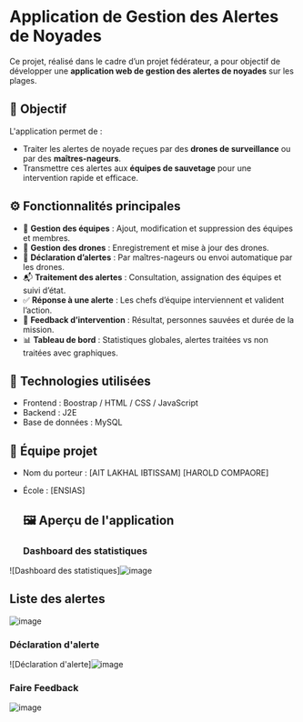 # Application de Gestion des Alertes de Noyades

Ce projet, réalisé dans le cadre d’un projet fédérateur, a pour objectif de développer une **application web de gestion des alertes de noyades** sur les plages.
## 🎯 Objectif
L'application permet de :

- Traiter les alertes de noyade reçues par des **drones de surveillance** ou par des **maîtres-nageurs**.
- Transmettre ces alertes aux **équipes de sauvetage** pour une intervention rapide et efficace.
## ⚙️ Fonctionnalités principales

- 👥 **Gestion des équipes** : Ajout, modification et suppression des équipes et membres.
- 🚁 **Gestion des drones** : Enregistrement et mise à jour des drones.
- 🚨 **Déclaration d’alertes** : Par maîtres-nageurs ou envoi automatique par les drones.
- 📬 **Traitement des alertes** : Consultation, assignation des équipes et suivi d’état.
- ✅ **Réponse à une alerte** : Les chefs d’équipe interviennent et valident l’action.
- 📝 **Feedback d’intervention** : Résultat, personnes sauvées et durée de la mission.
- 📊 **Tableau de bord** : Statistiques globales, alertes traitées vs non traitées avec graphiques.


## 🚀 Technologies utilisées

- Frontend : Boostrap / HTML / CSS / JavaScript
- Backend :  J2E
- Base de données : MySQL 

## 👥 Équipe projet

- Nom du porteur : [AIT LAKHAL IBTISSAM] [HAROLD COMPAORE]
- École : [ENSIAS]
  ## 🖼️ Aperçu de l'application
  
  ### Dashboard des statistiques
![Dashboard des statistiques]![image](https://github.com/user-attachments/assets/54e7849d-b8a0-4c3d-8d54-ee43d34cf808)
## Liste des alertes
![image](https://github.com/user-attachments/assets/762b3683-37b9-421c-bee8-6e16e8b156e8)

### Déclaration d'alerte
![Déclaration d'alerte]![image](https://github.com/user-attachments/assets/a3674cb2-7cd7-467c-9a71-368c2ce8dc7e)

### Faire Feedback
![image](https://github.com/user-attachments/assets/d89540b0-3f37-41ca-bf70-c7d83bc15743)

